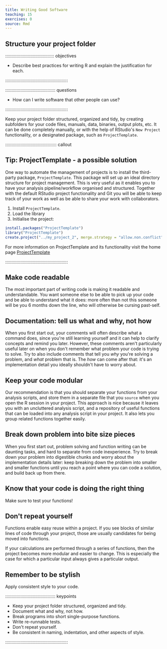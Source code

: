 ```yaml
---
title: Writing Good Software
teaching: 15
exercises: 0
source: Rmd
---
```


## Structure your project folder

::::::::::::::::::::::::::::::::::::::: objectives

- Describe best practices for writing R and explain the justification for each.

::::::::::::::::::::::::::::::::::::::::::::::::::

:::::::::::::::::::::::::::::::::::::::: questions

- How can I write software that other people can use?

::::::::::::::::::::::::::::::::::::::::::::::::::

Keep your project folder structured, organized and tidy, by creating subfolders for your code files, manuals, data, binaries, output plots, etc. It can be done completely manually, or with the help of RStudio's `New Project` functionality, or a designated package, such as `ProjectTemplate`.

:::::::::::::::::::::::::::::::::::::::::  callout

## Tip: ProjectTemplate - a possible solution

One way to automate the management of projects is to install the third-party package, `ProjectTemplate`.
This package will set up an ideal directory structure for project management.
This is very useful as it enables you to have your analysis pipeline/workflow organised and structured.
Together with the default RStudio project functionality and Git you will be able to keep track of your
work as well as be able to share your work with collaborators.

1. Install `ProjectTemplate`.
2. Load the library
3. Initialise the project:


```r
install.packages("ProjectTemplate")
library("ProjectTemplate")
create.project("../my_project_2", merge.strategy = "allow.non.conflict")
```

For more information on ProjectTemplate and its functionality visit the
home page [ProjectTemplate](http://projecttemplate.net/index.html)


::::::::::::::::::::::::::::::::::::::::::::::::::

## Make code readable

The most important part of writing code is making it readable and understandable.
You want someone else to be able to pick up your code and be able to understand
what it does: more often than not this someone will be you 6 months down the line,
who will otherwise be cursing past-self.

## Documentation: tell us what and why, not how

When you first start out, your comments will often describe what a command does,
since you're still learning yourself and it can help to clarify concepts and
remind you later. However, these comments aren't particularly useful later on
when you don't remember what problem your code is trying to solve. Try to also
include comments that tell you *why* you're solving a problem, and *what* problem
that is. The *how* can come after that: it's an implementation detail you ideally
shouldn't have to worry about.

## Keep your code modular

Our recommendation is that you should separate your functions from your analysis
scripts, and store them in a separate file that you `source` when you open the R
session in your project. This approach is nice because it leaves you with an
uncluttered analysis script, and a repository of useful functions that can be
loaded into any analysis script in your project. It also lets you group related
functions together easily.

## Break down problem into bite size pieces

When you first start out, problem solving and function writing can be daunting
tasks, and hard to separate from code inexperience. Try to break down your
problem into digestible chunks and worry about the implementation details later:
keep breaking down the problem into smaller and smaller functions until you
reach a point where you can code a solution, and build back up from there.

## Know that your code is doing the right thing

Make sure to test your functions!

## Don't repeat yourself

Functions enable easy reuse within a project. If you see blocks of similar
lines of code through your project, those are usually candidates for being
moved into functions.

If your calculations are performed through a series of functions, then the
project becomes more modular and easier to change. This is especially the case
for which a particular input always gives a particular output.

## Remember to be stylish

Apply consistent style to your code.

:::::::::::::::::::::::::::::::::::::::: keypoints

- Keep your project folder structured, organized and tidy.
- Document what and why, not how.
- Break programs into short single-purpose functions.
- Write re-runnable tests.
- Don't repeat yourself.
- Be consistent in naming, indentation, and other aspects of style.

::::::::::::::::::::::::::::::::::::::::::::::::::


